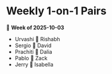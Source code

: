 # Weekly 1-on-1 Pairs
📅 **Week of 2025-10-03**

- Urvashi 🤝 Rishabh
- Sergio 🤝 David
- Prachiti 🤝 Dalia
- Pablo 🤝 Zack
- Jerry 🤝 Isabella
